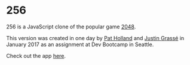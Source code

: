 # 256

256 is a JavaScript clone of the popular game [2048](https://gabrielecirulli.github.io/2048/).

This version was created in one day by [Pat Holland](https://github.com/pholls) and [Justin Grassé](https://github.com/justGrasse) in January 2017 as an assignment at Dev Bootcamp in Seattle.

Check out the app [here](game256.herokuapp.com).